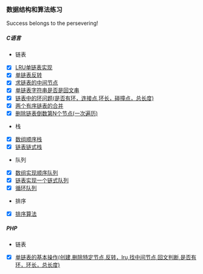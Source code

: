 ### 数据结构和算法练习      
Success belongs to the persevering! 

##### C语言
* 链表
- [x] [LRU单链表实现](https://github.com/hkui/algo_practice/blob/master/md/c/linklist/%E5%8D%95%E9%93%BE%E8%A1%A8LRU.md)
- [x] [单链表反转](https://github.com/hkui/algo_practice/blob/master/c/04_linklist/reverse_single_list.c)
- [x] [求链表的中间节点](https://github.com/hkui/algo_practice/blob/master/c/04_linklist/findMiddle.c)
- [x] [单链表字符串是否是回文串](https://github.com/hkui/algo_practice/tree/master/c/04_linklist/palindrome_str)
- [x] [链表中的环问题(是否有环，连接点,环长，碰撞点，总长度)](https://github.com/hkui/algo_practice/blob/master/md/c/linklist/%E9%93%BE%E8%A1%A8%E4%B8%AD%E7%9A%84%E7%8E%AF.md)
- [x] [两个有序链表的合并](https://github.com/hkui/algo_practice/blob/master/c/04_linklist/merge_order_list.c)
- [x] [删除链表倒数第N个节点(一次遍历)](https://github.com/hkui/algo_practice/blob/master/md/c/linklist/%E5%88%A0%E9%99%A4%E9%93%BE%E8%A1%A8%E5%80%92%E6%95%B0%E7%AC%ACn%E4%B8%AA%E8%8A%82%E7%82%B9.md)
* 栈
- [x] [数组顺序栈](https://github.com/hkui/algo_practice/blob/master/c/stack/arrayStack.c)
- [x] [链表链式栈](https://github.com/hkui/algo_practice/blob/master/c/stack/linkListStack.c)

* 队列
- [x] [数组实现顺序队列](https://github.com/hkui/algo_practice/blob/master/c/queue/arrayQueue.c)
- [x] [链表实现一个链式队列](https://github.com/hkui/algo_practice/blob/master/c/queue/linkListQueue.c)
- [x] [循环队列](https://github.com/hkui/algo_practice/blob/master/c/queue/circleQueue.c)
* 排序
 - [x] [排序算法](https://github.com/hkui/algo_practice/tree/master/md/c/sort)


##### PHP
* 链表
- [x] [单链表的基本操作(创建,删除特定节点,反转，lru,找中间节点,回文判断,是否有环，环长，总长度)](https://github.com/hkui/algo_practice/tree/master/php/04_linklist)




